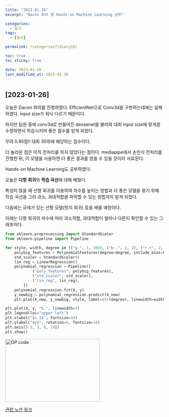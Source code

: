 ```yaml
---
title: "2023.01.26"
excerpt: "Dacon 회의 및 Hands-on Machine Learning 공부"

categories:
  - 일기
tags:
  - [일상]

permalink: /categories7/diary10/

toc: true
toc_sticky: true

date: 2023-01-26
last_modified_at: 2023-01-26
---
```


## [2023-01-26]

오늘은 Dacon 회의를 진행하였다. EfficientNet으로 Conv3d을 구현하는데에는 실패하였다. input size가 워낙 다르기 때문이다.

하지만 팀원 중에 conv3d로 만들어진 densenet을 불러와 대회 input size에 맞게끔 수정하면서 학습시키어 좋은 점수를 얻게 되었다.

무려 0.95점!! 대회 30위에 해당하는 점수이다.

더 놀라운 점은 아직 전처리를 하지 않았다는 점이다. mediapipe에서 손인식 전처리를 진행한 뒤, 이 모델을 사용하면 더 좋은 결과를 얻을 수 있을 것이라 사료된다. 

Hands-on Machine Learning도 공부하였다. 

오늘은 **다항 회귀**와 **학습 곡선**에 대해 배웠다.

특성이 많을 때 선형 회귀를 이용하여 차수를 높이는 방법과 더 좋은 모델을 찾기 위해 학습 곡선을 그려 과소, 과대적합을 파악할 수 있는 방법까지 알게 되었다. 

다음에는 규제가 있는 선형 모델(릿지 회귀) 등을 배울 예정이다. 

아래는 다항 회귀의 차수에 따라 과소적합, 과대적합이 얼마나 다른지 확인할 수 있는 그래프이다. 

```python
from sklearn.preprocessing import StandardScaler
from sklearn.pipeline import Pipeline

for style, width, degree in (("g-", 1, 300), ("b--", 2, 2), ("r-+", 2, 1)):
    polybig_features = PolynomialFeatures(degree=degree, include_bias=False)
    std_scaler = StandardScaler()
    lin_reg = LinearRegression()
    polynomial_regression = Pipeline([
            ("poly_features", polybig_features),
            ("std_scaler", std_scaler),
            ("lin_reg", lin_reg),
        ])
    polynomial_regression.fit(X, y)
    y_newbig = polynomial_regression.predict(X_new)
    plt.plot(X_new, y_newbig, style, label=str(degree), linewidth=width)

plt.plot(X, y, "b.", linewidth=3)
plt.legend(loc="upper left")
plt.xlabel("$x_1$", fontsize=18)
plt.ylabel("$y$", rotation=0, fontsize=18)
plt.axis([-3, 3, 0, 10])
plt.show()
```

<img src="../../assets/images/012701.png" width="300px" height="200px" title="OP code 예시" alt="OP code"><img><br/>

[관련 노션 링크](https://thoracic-asiago-663.notion.site/Chap4-81704d03482e4c4fae5d14e27c3a2b1e)